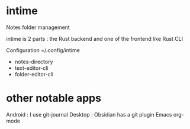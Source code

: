 # intime
Notes folder management



intime is 2 parts : the Rust backend and one of the frontend like Rust CLI

Configuration
~/.config/intime

* notes-directory
* text-editor-cli
* folder-editor-cli




# other notable apps

Android : I use git-journal
Desktop : Obsidian has a git plugin
Emacs org-mode 

